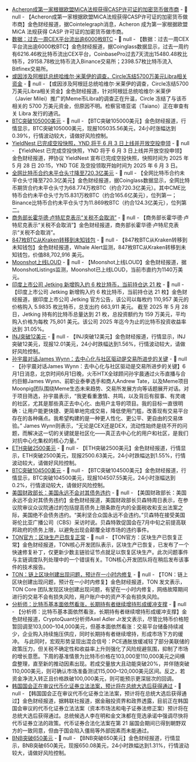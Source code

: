 - [Acheron成第一家根据欧盟MiCA法规获得CASP许可证的加密货币做市商]() - 📰 null - 【Acheron成第一家根据欧盟MiCA法规获得CASP许可证的加密货币做市商】金色财经报道，据Cointelegraph消息，Acheron 成为第一家根据欧盟 MiCA 法规获得 CASP 许可证的加密货币做市商。
- [数据：过去一周CEX平台流出逾6000枚BTC]() - 📰 null - 【数据：过去一周CEX平台流出逾6000枚BTC】金色财经报道，据Coinglass数据显示，过去一周约有6216.46枚比特币流出CEX平台，CoinbasePro过去7天流出15480.48枚比特币，29158.78枚比特币流入Binance交易所；2398.57枚比特币流入Bitfinex交易所。
- [或因涉及阿根廷总统哈维尔·米莱伊的调查，Circle冻结5700万美元Libra相关资金](https://x.com/BTCTN/status/1929209220252971346) - 📰 null - 【或因涉及阿根廷总统哈维尔·米莱伊的调查，Circle冻结5700万美元Libra相关资金】金色财经报道，针对阿根廷总统哈维尔·米莱伊（Javier Milei）推广的Meme币Libra的调查正在升温，Circle 冻结了与该币相关的 5700 万美元资金，但原因不明。检察官塔亚诺（Taiano）正在审查有关 Libra 发行的通讯。
- [BTC突破105000美元]() - 📰 null - 【BTC突破105000美元】金色财经报道，行情显示，BTC突破105000美元，现报105035.56美元，24小时涨幅达到0.39%，行情波动较大，请做好风险控制。
- [YieldNest 已完成空投快照，YND 将于 6 月 3 日上线并开放空投申领](https://x.com/YieldNestFi/status/1929181365825909242) - 📰 null - 【YieldNest 已完成空投快照，YND 将于 6 月 3 日上线并开放空投申领】金色财经报道，押协议 YieldNest 宣布已完成空投快照，快照时间为 2025 年 5 月 28 日 20:15，YND TGE 及空投领取开始时间为 2025 年 6 月 3 日。
- [全网比特币合约未平仓头寸降至720.3亿美元](https://www.coinglass.com/BitcoinOpenInterest) - 📰 null - 【全网比特币合约未平仓头寸降至720.3亿美元】金色财经报道，据Coinglass数据显示，全网比特币期货合约未平仓头寸为68.774万枚BTC（约合720.3亿美元）。其中CME比特币合约未平仓头寸为15.831万枚BTC（约合165.6亿美元），位列第一；Binance比特币合约未平仓头寸为11.869枚BTC（约合124.3亿美元），位列第二。
- [商务部长霍华德·卢特尼克表示“关税不会取消”](https://x.com/WatcherGuru/status/1929182180376203301) - 📰 null - 【商务部长霍华德·卢特尼克表示“关税不会取消”】金色财经报道，商务部长霍华德·卢特尼克表示“关税不会取消”。
- [847枚BTC从Kraken转移到未知钱包](https://x.com/whale_alert/status/1929187941806408045) - 📰 null - 【847枚BTC从Kraken转移到未知钱包】金色财经报道，Whale Alert监测，847枚BTC从Kraken转移到未知钱包，价值88,702,916 美元。
- [Moonshot上线LOUD](https://x.com/MoonshotListing/status/1929191444847480963) - 📰 null - 【Moonshot上线LOUD】金色财经报道，据MoonshotListings监测，Moonshot已上线LOUD，当前市直约为1140万美元。
- [印度上市公司 Jetking 新增购入约 6 枚比特币，当前持仓达 21 枚]() - 📰 null - 【印度上市公司 Jetking 新增购入约 6 枚比特币，当前持仓达 21 枚】金色财经报道，据印度上市公司 Jetking 官方公告，该公司以每枚约 110,957 美元的价格购入 5.9835 枚比特币，总支出约 663,911 美元。 
截至 2025 年 5 月 28 日，Jetking 持有的比特币总量达到 21 枚，总投资额约为 159 万美元，平均购入价格为每枚 75,801 美元。该公司 2025 年迄今为止的比特币投资收益率达到 31.05%。
- [INJ突破12美元]() - 📰 null - 【INJ突破12美元】金色财经报道，行情显示，INJ突破12美元，现报12.01美元，24小时跌幅达到1.56%，行情波动较大，请做好风险控制。
- [孙宇晨对话James Wynn：去中心化与社区驱动是交易所进步的关键]() - 📰 null - 【孙宇晨对话James Wynn：去中心化与社区驱动是交易所进步的关键】6月1日消息，北京时间6月1日晚，火币HTX全球顾问孙宇晨通过火币直播与合约巨鲸James Wynn、前职业泰拳选手和商人Andrew Tate，以及Meme项目Moonpig团队围绕Meme生态未来趋势、交易所发展方向等话题展开对话。对于项目筛选，孙宇晨表示，“我更看重激情、共鸣，以及背后有叙事、有灵魂的社区，尤其是那些真正去中心化、由用户主导的项目。我的目标一直很明确：让用户能更快捷、更简单地完成交易，降低使用门槛，改善现有交易平台存在的各种痛点。我希望构建的是一种更人性化、更公平、更自由的交易体验。” 
James Wynn则表示，“无论是CEX还是DEX，流动性始终是绕不开的问题，而解决这一切的关键就是社区化——真正去中心化的用户和社区，是我们对抗中心化集权的核心力量。”
- [ETH突破2500美元]() - 📰 null - 【ETH突破2500美元】金色财经报道，行情显示，ETH突破2500美元，现报2500.63美元，24小时跌幅达到1.55%，行情波动较大，请做好风险控制。
- [BTC突破104500美元]() - 📰 null - 【BTC突破104500美元】金色财经报道，行情显示，BTC突破104500美元，现报104507.55美元，24小时涨幅达到0.2%，行情波动较大，请做好风险控制。
- [美国财政部长：美国永远不会对其债务违约]() - 📰 null - 【美国财政部长：美国永远不会对其债务违约】金色财经报道，美国财政部长贝森特周日表示，在参议院审议众议院通过的包括提高债务上限条款在内的全面税收和支出法案之际，美国绝不会债务违约。“美利坚合众国永远不会违约。”贝森特在接受美国哥伦比亚广播公司（CBS）采访时说。贝森特敦促国会在7月中旬之前提高联邦政府的债务上限，以避免出现会颠覆全球市场的违约事件。
- [TON官方：区块生产已恢复正常]() - 📰 null - 【TON官方：区块生产已恢复正常】金色财经报道，TON核心开发团队表示，区块生产已恢复，已发布了一个快速修复补丁，仅更新少数主链验证节点就足以恢复区块生产。此次问题事件与主链调度队列处理中的一个错误有关。TON核心开发团队将在稍后发布该事件的技术报告。
- [TON：链上区块创建出现问题，预计在一小时内修复]() - 📰 null - 【TON：链上区块创建出现问题，预计在一小时内修复】金色财经报道，TON 发文表示，TON Core 团队发现区块创建出现问题，有望在一小时内修复，网络故障期间进行的交易不会有损失风险，用户账户中的资产不会有损失风险。
- [分析师：比特币基本面依然看涨，长期持有者继续增持形成缓冲支撑]() - 📰 null - 【分析师：比特币基本面依然看涨，长期持有者继续增持形成缓冲支撑】金色财经报道，CryptoQuant分析师Axel Adler Jr发文表示，尽管比特币价格短暂回调至103,000–104,000美元，但基本面依然看涨：交易平台储备持续减少，企业购入持续施压供应，同时长期持有者继续增持，形成市场下方的缓冲。 
与此同时，宏观形势呈现出混合信号：PCE通胀放缓减轻了部分美联储的政策压力，但关税不确定性和收益率上升则强化了风险规避氛围，抑制了市场的增长意愿。下周的基准情景为比特币价格在103,000至110,000美元之间横盘整理，直至新的推动因素出现。若成交量放大且动能突破20%，并伴随突破110,000美元，则可确认市场准备测试115,000–120,000美元区间。反之，若资金净流入转正且价格跌破100,000美元，则可能预示更深层次的回调。
- [韩国国会正在审议代币化证券立法法案，预计将在总统大选后获得通过]() - 📰 null - 【韩国国会正在审议代币化证券立法法案，预计将在总统大选后获得通过】金色财经报道，据韩联社报道，据金融投资界和政界透露，目前正在韩国国会审议的代币化证券立法法案（资本市场法和电子证券法修正案）预计将在总统大选后获得通过。总统候选人李在明和金文洙都在竞选承诺中强调尽快将代币证券立法的政策。代币证券合法化法案在第 21 届国会期间已得到朝野双方的一致同意，但由于国会陷入僵局等外部因素而未能通过。
- [BNB突破650美元]() - 📰 null - 【BNB突破650美元】金色财经报道，行情显示，BNB突破650美元，现报650.08美元，24小时跌幅达到1.31%，行情波动较大，请做好风险控制。
